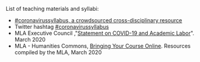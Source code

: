 List of teaching materials and syllabi: 

* [#coronavirussyllabus, a crowdsourced cross-disciplinary resource](https://docs.google.com/document/d/1dTkJmhWQ8NcxhmjeLp6ybT1_YOPhFLx9hZ43j1S7DjE/preview)
* Twitter hashtag [#coronavirussyllabus](https://twitter.com/hashtag/coronavirussyllabus?src=hashtag_click&f=live)
* MLA Executive Council ,"[Statement on COVID-19 and Academic Labor](https://www.mla.org/About-Us/Governance/Executive-Council/Executive-Council-Actions/2020/Statement-on-COVID-19-and-Academic-Labor?utm_campaign=memupdatecovid&utm_medium=email&utm_source=mlaoutreach)". March 2020
* MLA - Humanities Commons, [Bringing Your Course Online](https://teachingresources.hcommons.org/?utm_campaign=memupdatecovid&utm_medium=email&utm_source=mlaoutreach). Resources compiled by the MLA, March 2020

